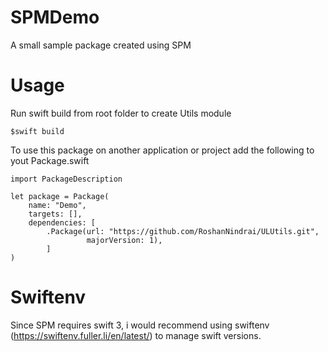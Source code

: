 # SPMDemo
A small sample package created using SPM

# Usage
  Run swift build from root folder to create Utils module
  ```
  $swift build
  ```
  To use this package on another application or project add the following to yout Package.swift
  
  ```
  import PackageDescription

  let package = Package(
      name: "Demo",
      targets: [],
      dependencies: [
          .Package(url: "https://github.com/RoshanNindrai/ULUtils.git",
                   majorVersion: 1),
          ]
  )
```

# Swiftenv
   Since SPM requires swift 3, i would recommend using swiftenv (https://swiftenv.fuller.li/en/latest/) to manage swift versions.
     

